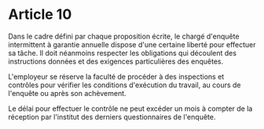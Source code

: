 # Article 10

  
 Dans le cadre défini par chaque proposition écrite, le chargé d'enquête intermittent à garantie annuelle dispose d'une certaine liberté pour effectuer sa tâche. Il doit néanmoins respecter les obligations qui découlent des instructions données et des exigences particulières des enquêtes.  
  
 L'employeur se réserve la faculté de procéder à des inspections et contrôles pour vérifier les conditions d'exécution du travail, au cours de l'enquête ou après son achèvement.  
  
 Le délai pour effectuer le contrôle ne peut excéder un mois à compter de la réception par l'institut des derniers questionnaires de l'enquête.  
